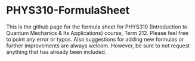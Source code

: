 # PHYS310-FormulaSheet
This is the github page for the formula sheet for PHYS310 (Introduction to Quantum Mechanics & Its Applications) course, Term 212. Please feel free to point any error or typos. Also suggestions for adding new formulas or further improvements are always welcom. However, be sure to not request anything that has already been included.
